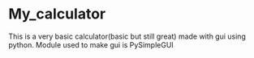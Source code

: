 # My_calculator 

This is a very basic calculator(basic but still great) made with gui using python. Module used to make gui is PySimpleGUI
